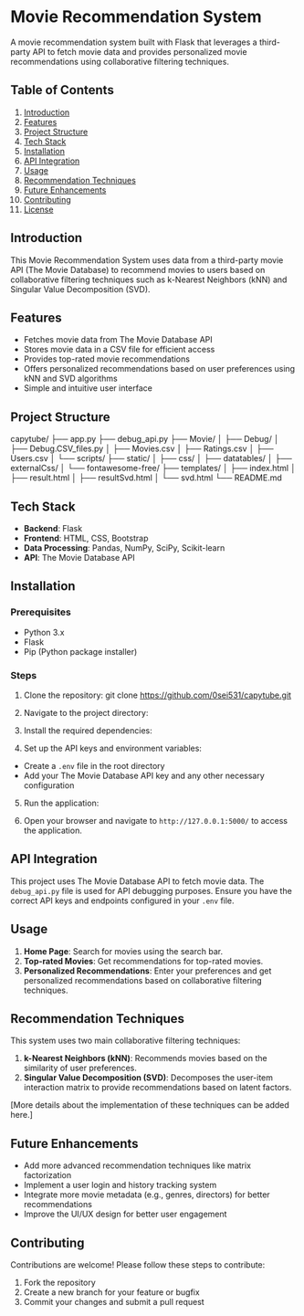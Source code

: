  # Movie Recommendation System

A movie recommendation system built with Flask that leverages a third-party API to fetch movie data and provides personalized movie recommendations using collaborative filtering techniques.

## Table of Contents
1. [Introduction](#introduction)
2. [Features](#features)
3. [Project Structure](#project-structure)
4. [Tech Stack](#tech-stack)
5. [Installation](#installation)
6. [API Integration](#api-integration)
7. [Usage](#usage)
8. [Recommendation Techniques](#recommendation-techniques)
9. [Future Enhancements](#future-enhancements)
10. [Contributing](#contributing)
11. [License](#license)

## Introduction

This Movie Recommendation System uses data from a third-party movie API (The Movie Database) to recommend movies to users based on collaborative filtering techniques such as k-Nearest Neighbors (kNN) and Singular Value Decomposition (SVD).

## Features

* Fetches movie data from The Movie Database API
* Stores movie data in a CSV file for efficient access
* Provides top-rated movie recommendations
* Offers personalized recommendations based on user preferences using kNN and SVD algorithms
* Simple and intuitive user interface

## Project Structure

capytube/
├── app.py
├── debug_api.py
├── Movie/
│   ├── Debug/
│   ├── Debug.CSV_files.py
│   ├── Movies.csv
│   ├── Ratings.csv
│   ├── Users.csv
│   └── scripts/
├── static/
│   ├── css/
│   ├── datatables/
│   ├── externalCss/
│   └── fontawesome-free/
├── templates/
│   ├── index.html
│   ├── result.html
│   ├── resultSvd.html
│   └── svd.html
└── README.md

## Tech Stack

* **Backend**: Flask
* **Frontend**: HTML, CSS, Bootstrap
* **Data Processing**: Pandas, NumPy, SciPy, Scikit-learn
* **API**: The Movie Database API

## Installation

### Prerequisites

* Python 3.x
* Flask
* Pip (Python package installer)

### Steps

1. Clone the repository:
git clone https://github.com/0sei531/capytube.git


2. Navigate to the project directory:


3. Install the required dependencies:


4. Set up the API keys and environment variables:
- Create a `.env` file in the root directory
- Add your The Movie Database API key and any other necessary configuration

5. Run the application:


6. Open your browser and navigate to `http://127.0.0.1:5000/` to access the application.

## API Integration

This project uses The Movie Database API to fetch movie data. The `debug_api.py` file is used for API debugging purposes. Ensure you have the correct API keys and endpoints configured in your `.env` file.

## Usage

1. **Home Page**: Search for movies using the search bar.
2. **Top-rated Movies**: Get recommendations for top-rated movies.
3. **Personalized Recommendations**: Enter your preferences and get personalized recommendations based on collaborative filtering techniques.

## Recommendation Techniques

This system uses two main collaborative filtering techniques:

1. **k-Nearest Neighbors (kNN)**: Recommends movies based on the similarity of user preferences.
2. **Singular Value Decomposition (SVD)**: Decomposes the user-item interaction matrix to provide recommendations based on latent factors.

[More details about the implementation of these techniques can be added here.]

## Future Enhancements

- Add more advanced recommendation techniques like matrix factorization
- Implement a user login and history tracking system
- Integrate more movie metadata (e.g., genres, directors) for better recommendations
- Improve the UI/UX design for better user engagement

## Contributing

Contributions are welcome! Please follow these steps to contribute:

1. Fork the repository
2. Create a new branch for your feature or bugfix
3. Commit your changes and submit a pull request

